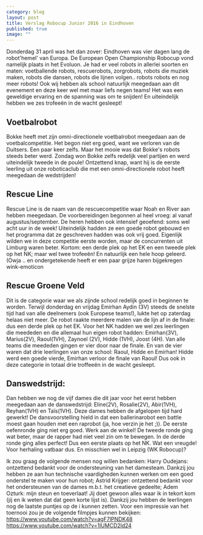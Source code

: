 ```yaml
---
category: blog
layout: post
title: Verslag Robocup Junior 2016 in Eindhoven
published: true
image: ""
---
```



Donderdag 31 april was het dan zover: Eindhoven was vier dagen lang de robot'hemel' van Europa. De European Open Championship Robocup vond namelijk plaats in het Evoluon. Je had er veel robots in allerlei soorten en maten: voetballende robots, rescuerobots, zorgrobots, robots die muziek maken, robots die dansen, robots die lijnen volgen.. robots robots en nog meer robots!
Ook wij hebben als school natuurlijk meegedaan aan dit evenement en deze keer wel met maar liefs negen teams! Het was een geweldige ervaring en de spanning was om te snijden! En uiteindelijk hebben we zes trofeeën in de wacht gesleept!

## Voetbalrobot

Bokke heeft met zijn omni-directionele voetbalrobot meegedaan aan de voetbalcompetitie. Het begon niet erg goed, want we verloren van de Duitsers. Een paar keer zelfs. Maar het mooie was dat Bokke's robots steeds beter werd. Zondag won Bokke zelfs redelijk veel partijen en werd uiteindelijk tweede in de poule! Ontzettend knap, want hij is de eerste leerling uit onze roboticaclub die met een omni-directionele robot heeft meegedaan de wedstrijden!

## Rescue Line

Rescue Line is de naam van de rescuecompetitie waar Noah en River aan hebben meegedaan. De voorbereidingen begonnen al heel vroeg: al vanaf augustus/september. De heren hebben ook intensief geoefend: soms wel acht uur in de week! Uiteindelijk hadden ze een goede robot gebouwd en het programma dat ze geschreven hadden was ook vrij goed. Eigenlijk wilden we in deze competitie eerste worden, maar de concurrenten uit Limburg waren beter. Kortom: een derde plek op het EK en een tweede plek op het NK; maar wel twee trofeeën! En natuurlijk een hele hoop geleerd. (Owja .. en ondergetekende heeft er een paar grijze haren bijgekregen wink-emoticon

## Rescue Groene Veld

Dit is de categorie waar we als zijnde school redelijk goed in beginnen te worden. Terwijl donderdag en vrijdag Emirhan Aydin (3V) steeds de snelste tijd had van alle deelnemers (ook Europese teams!), lukte het op zaterdag helaas niet meer. De robot raakte meerdere malen van de lijn af in de finale: dus een derde plek op het EK.
Voor het NK hadden we wel zes leerlingen die meededen en die allemaal hun eigen robot hadden: Emirhan(3V), Marius(2V), Raoul(1VH), Zaynoel (2V), Hidde (1VH), Joost (4H). Van alle teams die meededen gingen er vier door naar de finale. En van de vier waren dat drie leerlingen van onze school: Raoul, Hidde en Emirhan! Hidde werd een goede vierde, Emirhan verloor de finale van Raoul! Dus ook in deze categorie in totaal drie troffeeën in de wacht gesleept.

## Danswedstrijd:

Dan hebben we nog de vijf dames die dit jaar voor het eerst hebben meegedaan aan de danswedstrijd: Eline(2V), Rosalie(2V), Abir(1VH), Reyhan(1VH) en Taïs(1VH). Deze dames hebben de afgelopen tijd hard gewerkt! De dansvoorstelling hield in dat een ballerinarobot een battle moest gaan houden met een raprobot (ja, hoe verzin je het ;)). De eerste oefenronde ging niet erg goed. Werk aan de winkel! De tweede ronde ging wat beter, maar de rapper had niet veel zin om te bewegen. In de derde ronde ging alles perfect! Dus een eerste plaats op het NK. Wat een vreugde! Voor herhaling vatbaar dus. En misschien wel in Leipzig (WK Robocup)?


Ik zou graag de volgende mensen nog willen bedanken:
Harry Oudejans: ontzettend bedankt voor de ondersteuning van het damesteam. Dankzij jou hebben ze aan hun technische vaardigheden kunnen werken om een goed onderstel te maken voor hun robot;
Astrid Krijger: ontzettend bedankt voor het ondersteunen van de dames m.b.t. het creatieve gedeelte;
Adem Ozturk: mijn steun en toeverlaat! Jij doet gewoon alles waar ik in tekort kom (jij en ik weten dat dat geen korte lijst is). Dankzij jou hebben de leerlingen nog de laatste puntjes op de i kunnen zetten.
Voor een impressie van het toernooi zou je de volgende filmpjes kunnen bekijken:
https://www.youtube.com/watch?v=agF7lPNDK48
https://www.youtube.com/watch?v=1lUMCD2ld24
